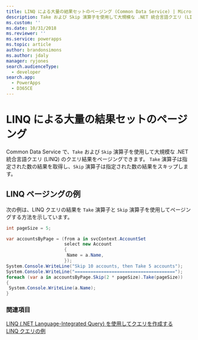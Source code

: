 ```yaml
---
title: LINQ による大量の結果セットのページング (Common Data Service) | Microsoft Docs
description: Take および Skip 演算子を使用して大規模な .NET 統合言語クエリ (LINQ) のクエリ結果をページングする方法について説明します。
ms.custom: ''
ms.date: 10/31/2018
ms.reviewer: ''
ms.service: powerapps
ms.topic: article
author: brandonsimons
ms.author: jdaly
manager: ryjones
search.audienceType:
  - developer
search.app:
  - PowerApps
  - D365CE
---
```

# <a name="page-large-result-sets-with-linq"></a>LINQ による大量の結果セットのページング

Common Data Service で、`Take` および `Skip` 演算子を使用して大規模な .NET 統合言語クエリ (LINQ) のクエリ結果をページングできます。 `Take` 演算子は指定された数の結果を取得し、`Skip` 演算子は指定された数の結果をスキップします。  
  
## <a name="linq-paging-example"></a>LINQ ページングの例  

次の例は、LINQ クエリの結果を `Take` 演算子と `Skip` 演算子を使用してページングする方法を示しています。  
  
```csharp
int pageSize = 5;

var accountsByPage = (from a in svcContext.AccountSet
                      select new Account
                      {
                       Name = a.Name,
                      });
System.Console.WriteLine("Skip 10 accounts, then Take 5 accounts");
System.Console.WriteLine("======================================");
foreach (var a in accountsByPage.Skip(2 * pageSize).Take(pageSize))
{
 System.Console.WriteLine(a.Name);
}

```
  
### <a name="see-also"></a>関連項目  
 [LINQ (.NET Language-Integrated Query) を使用してクエリを作成する](build-queries-with-linq-net-language-integrated-query.md)   
 [LINQ クエリの例](linq-query-examples.md)